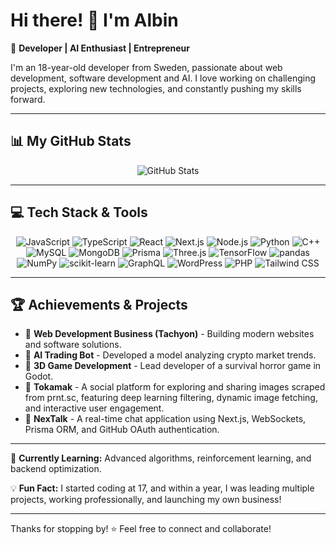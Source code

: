 # Hi there! 👋 I'm Albin

🚀 **Developer | AI Enthusiast | Entrepreneur**

I'm an 18-year-old developer from Sweden, passionate about web development, software development and AI. I love working on challenging projects, exploring new technologies, and constantly pushing my skills forward.

---

## 📊 My GitHub Stats

<div align="center">
  <img src="https://github-readme-stats.vercel.app/api?username=albinhasanaj&show_icons=true&theme=radical" alt="GitHub Stats" />
</div>

---

## 💻 Tech Stack & Tools

<p align="center">
  <img src="https://img.shields.io/badge/JavaScript-F7DF1E?style=for-the-badge&logo=javascript&logoColor=black" alt="JavaScript" />
  <img src="https://img.shields.io/badge/TypeScript-3178C6?style=for-the-badge&logo=typescript&logoColor=white" alt="TypeScript" />
  <img src="https://img.shields.io/badge/React-61DAFB?style=for-the-badge&logo=react&logoColor=black" alt="React" />
  <img src="https://img.shields.io/badge/Next.js-000000?style=for-the-badge&logo=nextdotjs&logoColor=white" alt="Next.js" />
  <img src="https://img.shields.io/badge/Node.js-339933?style=for-the-badge&logo=nodedotjs&logoColor=white" alt="Node.js" />
  <img src="https://img.shields.io/badge/Python-3776AB?style=for-the-badge&logo=python&logoColor=white" alt="Python" />
  <img src="https://img.shields.io/badge/C++-00599C?style=for-the-badge&logo=cplusplus&logoColor=white" alt="C++" />
  <img src="https://img.shields.io/badge/MySQL-4479A1?style=for-the-badge&logo=mysql&logoColor=white" alt="MySQL" />
  <img src="https://img.shields.io/badge/MongoDB-47A248?style=for-the-badge&logo=mongodb&logoColor=white" alt="MongoDB" />
  <img src="https://img.shields.io/badge/Prisma-2D3748?style=for-the-badge&logo=prisma&logoColor=white" alt="Prisma" />
  <img src="https://img.shields.io/badge/Three.js-000000?style=for-the-badge&logo=three.js&logoColor=white" alt="Three.js" />
  <img src="https://img.shields.io/badge/TensorFlow-FF6F00?style=for-the-badge&logo=tensorflow&logoColor=white" alt="TensorFlow" />
  <img src="https://img.shields.io/badge/pandas-150458?style=for-the-badge&logo=pandas&logoColor=white" alt="pandas" />
  <img src="https://img.shields.io/badge/NumPy-013243?style=for-the-badge&logo=numpy&logoColor=white" alt="NumPy" />
  <img src="https://img.shields.io/badge/scikit--learn-F7931E?style=for-the-badge&logo=scikit-learn&logoColor=white" alt="scikit-learn" />
  <img src="https://img.shields.io/badge/GraphQL-E10098?style=for-the-badge&logo=graphql&logoColor=white" alt="GraphQL" />
  <img src="https://img.shields.io/badge/WordPress-21759B?style=for-the-badge&logo=wordpress&logoColor=white" alt="WordPress" />
  <img src="https://img.shields.io/badge/PHP-777BB4?style=for-the-badge&logo=php&logoColor=white" alt="PHP" />
  <img src="https://img.shields.io/badge/Tailwind_CSS-38B2AC?style=for-the-badge&logo=tailwind-css&logoColor=white" alt="Tailwind CSS" />
</p>


---

## 🏆 Achievements & Projects

- 🔹 **Web Development Business (Tachyon)** - Building modern websites and software solutions.
- 🔹 **AI Trading Bot** - Developed a model analyzing crypto market trends.
- 🔹 **3D Game Development** - Lead developer of a survival horror game in Godot.
- 🔹 **Tokamak** - A social platform for exploring and sharing images scraped from prnt.sc, featuring deep learning filtering, dynamic image fetching, and interactive user engagement.
- 🔹 **NexTalk** - A real-time chat application using Next.js, WebSockets, Prisma ORM, and GitHub OAuth authentication.

---

🎯 **Currently Learning:** Advanced algorithms, reinforcement learning, and backend optimization.

💡 **Fun Fact:** I started coding at 17, and within a year, I was leading multiple projects, working professionally, and launching my own business!

---

Thanks for stopping by! ⭐ Feel free to connect and collaborate!

